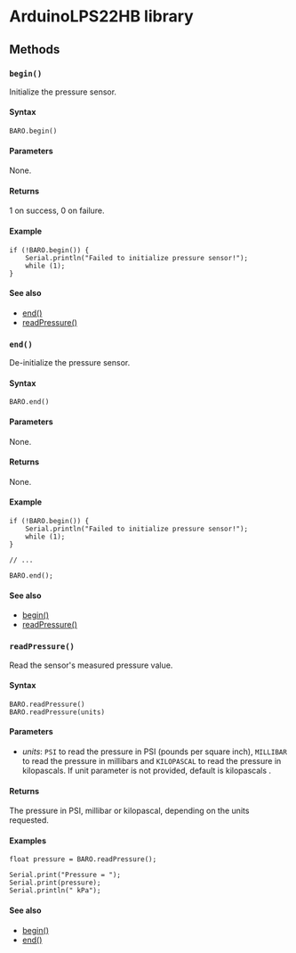 # ArduinoLPS22HB library

## Methods

### `begin()`

Initialize the pressure sensor.

#### Syntax 

```
BARO.begin()
```

#### Parameters

None.

#### Returns

1 on success, 0 on failure.

#### Example

```
if (!BARO.begin()) {
    Serial.println("Failed to initialize pressure sensor!");
    while (1);
}
```

#### See also

* [end()](#end)
* [readPressure()](#readpressure)

### `end()`

De-initialize the pressure sensor.

#### Syntax 

```
BARO.end()
```

#### Parameters

None.

#### Returns

None.

#### Example

```
if (!BARO.begin()) {
    Serial.println("Failed to initialize pressure sensor!");
    while (1);
}

// ...

BARO.end();
```

#### See also

* [begin()](#begin)
* [readPressure()](#readpressure)

### `readPressure()`

Read the sensor's measured pressure value.


#### Syntax 

```
BARO.readPressure()
BARO.readPressure(units)
```

#### Parameters

* _units_: `PSI`  to read the pressure in PSI (pounds per square inch), `MILLIBAR` to read the pressure in millibars and `KILOPASCAL` to read the pressure in kilopascals. If unit parameter is not provided, default is kilopascals   .

#### Returns

The pressure in PSI, millibar or kilopascal, depending on the units requested.

#### Examples

```
float pressure = BARO.readPressure();

Serial.print("Pressure = ");
Serial.print(pressure);
Serial.println(" kPa");
```

#### See also

* [begin()](#begin)
* [end()](#end)
